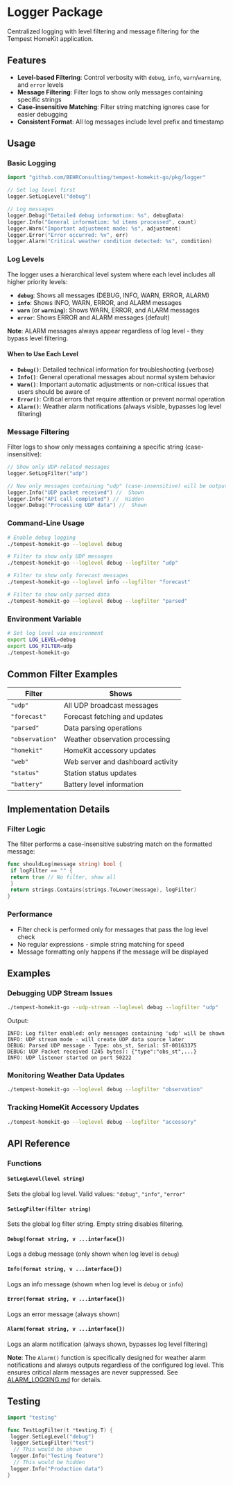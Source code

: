 # Logger Package

Centralized logging with level filtering and message filtering for the Tempest HomeKit application.

## Features

- **Level-based Filtering**: Control verbosity with `debug`, `info`, `warn`/`warning`, and `error` levels
- **Message Filtering**: Filter logs to show only messages containing specific strings
- **Case-insensitive Matching**: Filter string matching ignores case for easier debugging
- **Consistent Format**: All log messages include level prefix and timestamp

## Usage

### Basic Logging

```go
import "github.com/BEHRConsulting/tempest-homekit-go/pkg/logger"

// Set log level first
logger.SetLogLevel("debug")

// Log messages
logger.Debug("Detailed debug information: %s", debugData)
logger.Info("General information: %d items processed", count)
logger.Warn("Important adjustment made: %s", adjustment)
logger.Error("Error occurred: %v", err)
logger.Alarm("Critical weather condition detected: %s", condition)
```

### Log Levels

The logger uses a hierarchical level system where each level includes all higher priority levels:

- **`debug`**: Shows all messages (DEBUG, INFO, WARN, ERROR, ALARM)
- **`info`**: Shows INFO, WARN, ERROR, and ALARM messages
- **`warn`** (or **`warning`**): Shows WARN, ERROR, and ALARM messages
- **`error`**: Shows ERROR and ALARM messages (default)

**Note**: ALARM messages always appear regardless of log level - they bypass level filtering.

#### When to Use Each Level

- **`Debug()`**: Detailed technical information for troubleshooting (verbose)
- **`Info()`**: General operational messages about normal system behavior
- **`Warn()`**: Important automatic adjustments or non-critical issues that users should be aware of
- **`Error()`**: Critical errors that require attention or prevent normal operation
- **`Alarm()`**: Weather alarm notifications (always visible, bypasses log level filtering)

### Message Filtering

Filter logs to show only messages containing a specific string (case-insensitive):

```go
// Show only UDP-related messages
logger.SetLogFilter("udp")

// Now only messages containing "udp" (case-insensitive) will be output
logger.Info("UDP packet received") //  Shown
logger.Info("API call completed") //  Hidden
logger.Debug("Processing UDP data") //  Shown
```

### Command-Line Usage

```bash
# Enable debug logging
./tempest-homekit-go --loglevel debug

# Filter to show only UDP messages
./tempest-homekit-go --loglevel debug --logfilter "udp"

# Filter to show only forecast messages
./tempest-homekit-go --loglevel info --logfilter "forecast"

# Filter to show only parsed data
./tempest-homekit-go --loglevel debug --logfilter "parsed"
```

### Environment Variable

```bash
# Set log level via environment
export LOG_LEVEL=debug
export LOG_FILTER=udp
./tempest-homekit-go
```

## Common Filter Examples

| Filter | Shows |
|--------|-------|
| `"udp"` | All UDP broadcast messages |
| `"forecast"` | Forecast fetching and updates |
| `"parsed"` | Data parsing operations |
| `"observation"` | Weather observation processing |
| `"homekit"` | HomeKit accessory updates |
| `"web"` | Web server and dashboard activity |
| `"status"` | Station status updates |
| `"battery"` | Battery level information |

## Implementation Details

### Filter Logic

The filter performs a case-insensitive substring match on the formatted message:

```go
func shouldLog(message string) bool {
 if logFilter == "" {
 return true // No filter, show all
 }
 return strings.Contains(strings.ToLower(message), logFilter)
}
```

### Performance

- Filter check is performed only for messages that pass the log level check
- No regular expressions - simple string matching for speed
- Message formatting only happens if the message will be displayed

## Examples

### Debugging UDP Stream Issues

```bash
./tempest-homekit-go --udp-stream --loglevel debug --logfilter "udp"
```

Output:
```
INFO: Log filter enabled: only messages containing 'udp' will be shown
INFO: UDP stream mode - will create UDP data source later
DEBUG: Parsed UDP message - Type: obs_st, Serial: ST-00163375
DEBUG: UDP Packet received (245 bytes): {"type":"obs_st",...}
INFO: UDP listener started on port 50222
```

### Monitoring Weather Data Updates

```bash
./tempest-homekit-go --loglevel debug --logfilter "observation"
```

### Tracking HomeKit Accessory Updates

```bash
./tempest-homekit-go --loglevel debug --logfilter "accessory"
```

## API Reference

### Functions

#### `SetLogLevel(level string)`
Sets the global log level. Valid values: `"debug"`, `"info"`, `"error"`

#### `SetLogFilter(filter string)`
Sets the global log filter string. Empty string disables filtering.

#### `Debug(format string, v ...interface{})`
Logs a debug message (only shown when log level is `debug`)

#### `Info(format string, v ...interface{})`
Logs an info message (shown when log level is `debug` or `info`)

#### `Error(format string, v ...interface{})`
Logs an error message (always shown)

#### `Alarm(format string, v ...interface{})`
Logs an alarm notification (always shown, bypasses log level filtering)

**Note**: The `Alarm()` function is specifically designed for weather alarm notifications and always outputs regardless of the configured log level. This ensures critical alarm messages are never suppressed. See [ALARM_LOGGING.md](../../pkg/alarm/docs/ALARM_LOGGING.md) for details.

## Testing

```go
import "testing"

func TestLogFilter(t *testing.T) {
 logger.SetLogLevel("debug")
 logger.SetLogFilter("test")
  // This would be shown
 logger.Info("Testing feature")
  // This would be hidden
 logger.Info("Production data")
}
```
